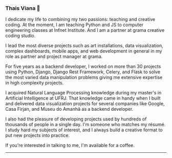 ### Thais Viana 👋

I dedicate my life to combining my two passions: teaching and creative coding. At the moment, I am teaching Python and JS to computer engineering classes at Infnet Institute. And I am a partner at grama creative coding studio.

I lead the most diverse projects such as art installations, data visualization, complex dashboards, mobile apps, and web development in general in my role as partner and project manager at grama.

For five years as a backend developer, I worked on more than 30 projects using Python, Django, Django Rest Framework, Celery, and Flask to solve the most varied data manipulation problems giving me extensive expertise in high complexity projects.

I acquired Natural Language Processing knowledge during my master's in Artificial Intelligence at UFRJ. That knowledge came in handy when I built and delivered data visualization projects for several companies like Google, Casa Firjan, and Museu do Amanhã as a backend developer. 

I also had the pleasure of developing projects used by hundreds of thousands of people in a single day. I'm someone who matches my résumé. I study hard my subjects of interest, and I always build a creative format to put new projects into practice.

If you're interested in talking to me, I'm available for a coffee.

---

<!--
**thaisviana/thaisviana** is a ✨ _special_ ✨ repository because its `README.md` (this file) appears on your GitHub profile.

Here are some ideas to get you started:

- 🔭 I’m currently working on ...
- 🌱 I’m currently learning ...
- 👯 I’m looking to collaborate on ...
- 🤔 I’m looking for help with ...
- 💬 Ask me about ...
- 📫 How to reach me: ...
- 😄 Pronouns: ...
- ⚡ Fun fact: ...
-->
